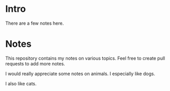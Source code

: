 # Intro

There are a few notes here.

# Notes

This repository contains my notes on various topics. Feel free to create pull requests to add more notes.

I would really appreciate some notes on animals. I especially like dogs.

I also like cats.